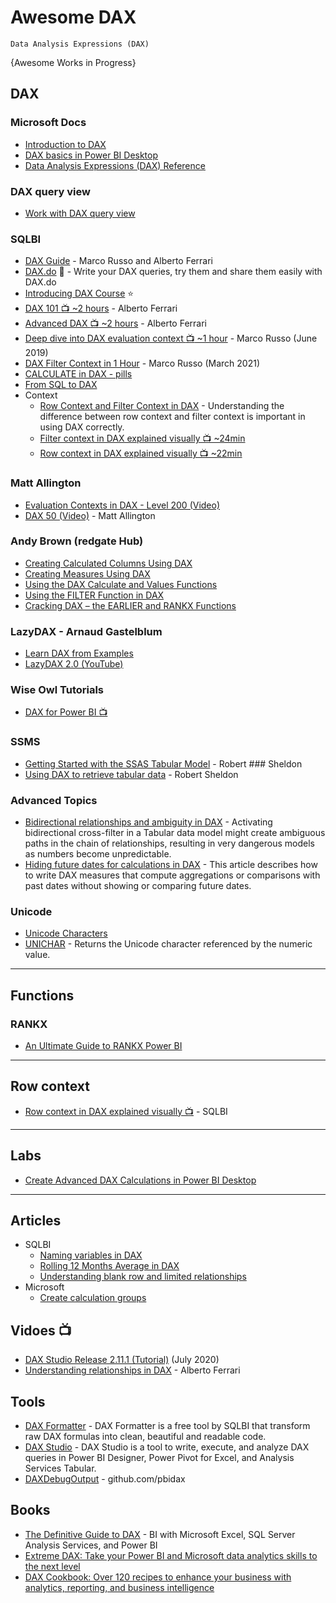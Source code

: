 # Awesome DAX
`Data Analysis Expressions (DAX)`

{Awesome Works in Progress}

## DAX
### Microsoft Docs
* [Introduction to DAX](https://docs.microsoft.com/en-us/power-bi/guided-learning/introductiontodax)
* [DAX basics in Power BI Desktop](https://docs.microsoft.com/en-us/power-bi/desktop-quickstart-learn-dax-basics)
* [Data Analysis Expressions (DAX) Reference](https://docs.microsoft.com/en-us/dax/data-analysis-expressions-dax-reference)

### DAX query view
* [Work with DAX query view](https://learn.microsoft.com/en-us/power-bi/transform-model/dax-query-view)
  
### SQLBI 
* [DAX Guide](https://dax.guide/) - Marco Russo and Alberto Ferrari
* [DAX.do](https://dax.do/) 🔨 - Write your DAX queries, try them and share them easily with DAX.do
* [Introducing DAX Course](https://www.sqlbi.com/p/introducing-dax-video-course/) :star:
* [DAX 101 :tv: ~2 hours](https://www.youtube.com/watch?v=klQAZLr5vxA) - Alberto Ferrari
* [Advanced DAX :tv: ~2 hours](https://www.youtube.com/watch?v=6ncHnWMEdic) - Alberto Ferrari
* [Deep dive into DAX evaluation context :tv: ~1 hour](https://youtu.be/teYwjHkCEm0) - Marco Russo (June 2019)
* [DAX Filter Context in 1 Hour](https://www.youtube.com/watch?v=hZd9EgUR7Do) - Marco Russo (March 2021)
* [CALCULATE in DAX - pills](https://www.youtube.com/watch?v=Tk-7gBt9CDE&list=PLU6II7MW-aiIees6mrPfdjt9c8noi7P66)
* [From SQL to DAX](https://www.sqlbi.com/?s=%22from%20sql%20to%20dax%22&type=post)
* Context
  - [Row Context and Filter Context in DAX](https://www.sqlbi.com/articles/row-context-and-filter-context-in-dax) - Understanding the difference between row context and filter context is important in using DAX correctly.
  - [Filter context in DAX explained visually 📺 ~24min](https://www.youtube.com/watch?v=L5WR-imfyYI)
  - [Row context in DAX explained visually 📺 ~22min](https://www.youtube.com/watch?v=sEEzx5rO33s)
### Matt Allington
* [Evaluation Contexts in DAX - Level 200 (Video)](https://www.youtube.com/watch?v=1yWLhxYoq88)
* [DAX 50 (Video)](https://exceleratorbi.com.au/my-mdis-presentations) - Matt Allington
### Andy Brown (redgate Hub)
* [Creating Calculated Columns Using DAX](https://www.red-gate.com/simple-talk/sql/bi/creating-calculated-columns-using-dax/)
* [Creating Measures Using DAX](https://www.red-gate.com/simple-talk/sql/bi/creating-measures-using-dax/)
* [Using the DAX Calculate and Values Functions](https://www.red-gate.com/simple-talk/sql/bi/using-the-dax-calculate-and-values-functions/)
* [Using the FILTER Function in DAX](https://www.red-gate.com/simple-talk/sql/bi/using-the-filter-function-in-dax/)
* [Cracking DAX – the EARLIER and RANKX Functions](https://www.red-gate.com/simple-talk/sql/bi/cracking-dax-the-earlier-and-rankx-functions/)
### LazyDAX - Arnaud Gastelblum
* [Learn DAX from Examples](https://github.com/arnaudgastelblum/LazyDAX)
* [LazyDAX 2.0 (YouTube)](https://www.youtube.com/watch?v=cnPDlJqjBYE)
### Wise Owl Tutorials
* [DAX for Power BI :tv:](https://www.youtube.com/playlist?list=PLNIs-AWhQzclPj5BGcckuyrOVqRD-7rIX) 
### SSMS
* [Getting Started with the SSAS Tabular Model](https://www.red-gate.com/simple-talk/sql/reporting-services/getting-started-with-the-ssas-tabular-model-/) - Robert ### Sheldon
* [Using DAX to retrieve tabular data](https://www.red-gate.com/simple-talk/sql/reporting-services/using-dax-to-retrieve-tabular-data) - Robert Sheldon
### Advanced Topics
* [Bidirectional relationships and ambiguity in DAX](https://www.sqlbi.com/articles/bidirectional-relationships-and-ambiguity-in-dax/) - Activating bidirectional cross-filter in a Tabular data model might create ambiguous paths in the chain of relationships, resulting in very dangerous models as numbers become unpredictable. 
* [Hiding future dates for calculations in DAX](https://www.sqlbi.com/articles/hiding-future-dates-for-calculations-in-dax/) - This article describes how to write DAX measures that compute aggregations or comparisons with past dates without showing or comparing future dates.
### Unicode
* [Unicode Characters](https://www.compart.com/en/unicode/) 
* [UNICHAR](https://docs.microsoft.com/en-us/dax/unichar-function-dax) - Returns the Unicode character referenced by the numeric value.

-----
## Functions
### RANKX
* [An Ultimate Guide to RANKX Power BI](https://blog.coupler.io/power-bi-rankx/)

-----

## Row context
* [Row context in DAX explained visually 📺](https://www.youtube.com/watch?v=sEEzx5rO33s) - SQLBI

-----

## Labs
* [Create Advanced DAX Calculations in Power BI Desktop](https://microsoftlearning.github.io/PL-300-Microsoft-Power-BI-Data-Analyst/Instructions/Labs/05-create-dax-calculations-in-power-bi-desktop-advanced.html)
-----

## Articles
* SQLBI
  - [Naming variables in DAX](https://www.sqlbi.com/blog/marco/2019/01/15/naming-variables-in-dax/)
  - [Rolling 12 Months Average in DAX](https://www.sqlbi.com/articles/rolling-12-months-average-in-dax/)
  - [Understanding blank row and limited relationships](https://www.sqlbi.com/articles/understanding-blank-row-and-limited-relationships/)
* Microsoft
  - [Create calculation groups](https://learn.microsoft.com/en-us/power-bi/transform-model/calculation-groups)
    
## Vidoes :tv:
* [DAX Studio Release 2.11.1 (Tutorial)](https://www.youtube.com/watch?v=944Bc6QkKk4) (July 2020)
* [Understanding relationships in DAX](https://www.sqlbi.com/tv/understanding-relationships-in-power-bi) - Alberto Ferrari

## Tools
* [DAX Formatter](https://www.sqlbi.com/tools/dax-formatter) - DAX Formatter is a free tool by SQLBI that transform raw DAX formulas into clean, beautiful and readable code.
* [DAX Studio](https://www.sqlbi.com/tools/dax-studio/) - DAX Studio is a tool to write, execute, and analyze DAX queries in Power BI Designer, Power Pivot for Excel, and Analysis Services Tabular.
* [DAXDebugOutput](https://github.com/pbidax/DAXDebugOutput) - github.com/pbidax

## Books
* [The Definitive Guide to DAX](https://amzn.to/2E7kaE5) - BI with Microsoft Excel, SQL Server Analysis Services, and Power BI
* [Extreme DAX: Take your Power BI and Microsoft data analytics skills to the next level](https://www.amazon.com/dp/B09NW319HB)
* [DAX Cookbook: Over 120 recipes to enhance your business with analytics, reporting, and business intelligence](https://www.amazon.com/DAX-Cookbook-analytics-reporting-intelligence-ebook/dp/B085RM7C9J)
